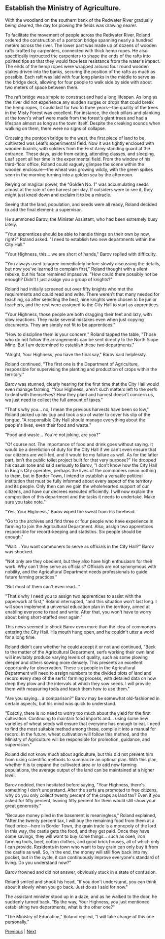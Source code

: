 ## Establish the Ministry of Agriculture.
With the woodland on the southern bank of the Redwater River gradually being cleared, the day for plowing the fields was drawing nearer.



To facilitate the movement of people across the Redwater River, Roland ordered the construction of a pontoon bridge spanning nearly a hundred meters across the river. The lower part was made up of dozens of wooden rafts crafted by carpenters, connected with thick hemp ropes. He also specifically instructed the carpenters to shape the ends of the rafts into pointed tips so that they would face less resistance from the water's impact. The ends of the hemp ropes were wrapped around four round wooden stakes driven into the banks, securing the position of the rafts as much as possible. Each raft was laid with four long planks in the middle to serve as the bridge deck, allowing for four people to walk side by side with about two meters of space between them.



The raft bridge was simple to construct and had a long lifespan. As long as the river did not experience any sudden surges or drops that could break the hemp ropes, it could last for two to three years—the quality of the trees in the Misty Forest was excellent. For instance, the dock pillars and planking at the town's wharf were made from the forest's giant trees and had a lifespan almost as long as the town itself. Despite the creaking sounds when walking on them, there were no signs of collapse.



Crossing the pontoon bridge to the west, the first piece of land to be cultivated was Leaf's experimental field. Now it was tightly enclosed with wooden boards, with soldiers from the First Army standing guard at the entrance. These days, aside from eating, attending classes, and sleeping, Leaf spent all her time in the experimental field. From the window of his third-floor office, Roland could vaguely glimpse the scene within the wooden enclosure—the wheat was growing wildly, with the green spikes seen in the morning turning into a golden sea by the afternoon.



Relying on magical power, the "Golden No. 1" was accumulating seeds almost at the rate of one harvest per day. If outsiders were to see it, they might just kneel down and exclaim it to be a miracle.



Seeing that the land, population, and seeds were all ready, Roland decided to add the final element: a supervisor.



He summoned Barov, the Minister Assistant, who had been extremely busy lately.



"Your apprentices should be able to handle things on their own by now, right?" Roland asked. "I need to establish two new departments within the City Hall."



"Your Highness, this... we are short of hands," Barov replied with difficulty.



"You always used to agree immediately before slowly discussing the details, but now you've learned to complain first," Roland thought with a silent rebuke, but his face remained impassive. "How could there possibly not be enough? Didn't I just assign you a group of knights?"



Roland had initially screened out over fifty knights who met the requirements and could read and write. There weren't that many needed for teaching, so after selecting the best, nine knights were chosen to be junior teachers, and the rest were assigned to the City Hall to start as apprentices.



"Your Highness, those people are both dragging their feet and lazy, with slow reactions. They make several mistakes even when just copying documents. They are simply not fit to be apprentices."



"How to discipline them is your concern," Roland tapped the table, "Those who do not follow the arrangements can be sent directly to the North Slope Mine. But I am determined to establish these two departments."



"Alright, Your Highness, you have the final say," Barov said helplessly.



Roland continued, "The first one is the Department of Agriculture, responsible for supervising the planting and production of crops within the territory."



Barov was stunned, clearly hearing for the first time that the City Hall would even manage farming, "Your Highness, aren't such matters left to the serfs to deal with themselves? How they plant and harvest doesn't concern us, we just need to collect the full amount of taxes."



"That's why you... no, I mean the previous harvests have been so low," Roland picked up his cup and took a sip of water to cover his slip of the tongue, "A responsible City Hall should manage everything about the people's lives, even their food and waste."



"Food and waste... You're not joking, are you?"



"Of course not. The importance of food and drink goes without saying. It would be a dereliction of duty for the City Hall if we can't even ensure that our citizens are well-fed, and it would be my failure as well. As for the latter part, isn't the public toilet project built for that very purpose?" He dropped his casual tone and said seriously to Barov, "I don't know how the City Hall in King's City operates, perhaps the lives of the commoners mean nothing to them, but in Border Town, I intend to establish a versatile political institution that must be fully informed about every aspect of the territory and its people. Only then can we gain the wholehearted support of our citizens, and have our decrees executed efficiently. I will now explain the composition of this department and the tasks it needs to undertake. Make sure you take note."



"Yes, Your Highness," Barov wiped the sweat from his forehead.



"Go to the archives and find three or four people who have experience in farming to join the Agricultural Department. Also, assign two apprentices responsible for record-keeping and statistics. Six people should be enough."



"Wait... You want commoners to serve as officials in the City Hall?" Barov was shocked.



"Not only are they obedient, but they also have high enthusiasm for their work. Why can't they serve as officials? Officials are not synonymous with nobility, and the Agricultural Department needs professionals to guide future farming practices."



"But most of them can't even read..."



"That's why I need you to assign two apprentices to assist with the paperwork at first," Roland interrupted, "and this situation won't last long. I will soon implement a universal education plan in the territory, aimed at enabling everyone to read and write. After that, you won't have to worry about being short-staffed ever again."



This news seemed to shock Barov even more than the idea of commoners entering the City Hall. His mouth hung open, and he couldn't utter a word for a long time.



Roland didn't care whether he could accept it or not and continued, "Back to the matter of the Agricultural Department, serfs working their own land will inevitably produce varying levels of quality, such as some plowing deeper and others sowing more densely. This presents an excellent opportunity for observation. These six people in the Agricultural Department will need to assign numbers to the divided plots of land and record every step of the serfs' farming process, with detailed data on how deep they plow and the intervals at which they sow seeds. I will provide them with measuring tools and teach them how to use them."



"Are you saying... a comparison?" Barov may be somewhat old-fashioned in certain aspects, but his mind was quick to understand.



"Exactly, there is no need to worry too much about the yield for the first cultivation. Continuing to maintain food imports and... using some new varieties of wheat seeds will ensure that everyone has enough to eat. I need to find the most suitable method among these, compile it into a manual for record. In the future, wheat cultivation will follow this method, and the Ministry of Agriculture will be responsible for promotion, guidance, and supervision."



Roland did not know much about agriculture, but this did not prevent him from using scientific methods to summarize an optimal plan. With this plan, whether it is to expand the cultivated area or to add new farming populations, the average output of the land can be maintained at a higher level.



Barov nodded, then hesitated before saying, "Your Highness, there's something I don't understand. After the serfs are promoted to free citizens, why do you only collect twenty percent of the crops as land tax? Even if you asked for fifty percent, leaving fifty percent for them would still show your great generosity."



"Because money piled in the basement is meaningless," Roland explained, "After the twenty percent tax, I will buy the remaining food from them at a fixed price—here in Border Town, the grain trade is a monopoly of the lord. In this way, the castle gets the food, and they get paid. Once they have some savings, they will want to buy some things... such as oxen, iron farming tools, beef, cotton clothes, and good brick houses, all of which only I can provide. Residents in town who want to buy grain can only buy it from the castle as well. So, in the end, the money will still flow back into my pocket, but in the cycle, it can continuously improve everyone's standard of living. Do you understand now?"



Barov frowned and did not answer, obviously stuck in a state of confusion.



Roland smiled and shook his head, "If you don't understand, you can think about it slowly when you go back. Just do as I said for now."



The assistant minister stood up in a daze, and as he walked to the door, he suddenly turned back, "By the way, Your Highness, you just mentioned establishing two departments, what is the other one?"



"The Ministry of Education," Roland replied, "I will take charge of this one personally."





[Previous](CH0137.md) | [Next](CH0139.md)
